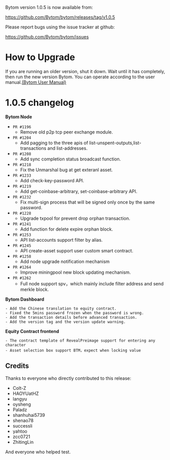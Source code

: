 Bytom version 1.0.5 is now available from:

  https://github.com/Bytom/bytom/releases/tag/v1.0.5


Please report bugs using the issue tracker at github:

  https://github.com/Bytom/bytom/issues

How to Upgrade
===============

If you are running an older version, shut it down. Wait until it has completely, then run the new version Bytom.
You can operate according to the user manual.[(Bytom User Manual)](https://bytom.io/wp-content/themes/freddo/images/wallet/BytomUsermanualV1.0_en.pdf)


1.0.5 changelog
================
__Bytom Node__

+ `PR #1196`
    - Remove old p2p tcp peer exchange module.
+ `PR #1204`
    - Add pagging to the three apis of list-unspent-outputs,list-transactions and list-addresses.
+ `PR #1208`
    - Add sync completion status broadcast function.
+ `PR #1218`
    - Fix the Unmarshal bug at get exteranl asset.
+ `PR #1233`
    - Add check-key-password API.
+ `PR #1219`
    - Add get-coinbase-arbitrary, set-coinbase-arbitrary API.
+ `PR #1232`
    - Fix multi-sign process that will be signed only once by the same password.
+ `PR #1228`
    - Upgrade txpool for prevent drop orphan transaction.
+ `PR #1241`
    - Add function for delete expire orphan block.
+ `PR #1253`
    - API list-accounts support filter by alias.
+ `PR #1245`
    - API create-asset support user custom smart contract.
+ `PR #1258`
    - Add node upgrade notification mechanism
+ `PR #1264`
    - Improve miningpool new block updating mechanism.
+ `PR #1262`
    - Full node support spv，which mainly include filter address and send merkle block.

__Bytom Dashboard__

    - Add the Chinese translation to equity contract.
    - Fixed the 5mins password frozen when the password is wrong.
    - Add the transaction details before advanced transaction.
    - Add the version tag and the version update warning.

__Equity Contract frontend__

    - The contract template of RevealPreimage support for entering any character
    - Asset selection box support BTM，expect when locking value

Credits
--------

Thanks to everyone who directly contributed to this release:
- Colt-Z
- HAOYUatHZ
- langyu
- oysheng
- Paladz
- shanhuhai5739
- shenao78
- successli
- yahtoo
- zcc0721
- ZhitingLin

And everyone who helped test.
